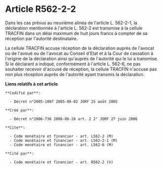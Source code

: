 # Article R562-2-2

Dans les cas prévus au neuvième alinéa de l'article L. 562-2-1, la déclaration mentionnée à l'article L. 562-2 est transmise
à la cellule TRACFIN dans un délai maximum de huit jours francs à compter de sa réception par l'autorité destinataire.

La cellule TRACFIN accuse réception de la déclaration auprès de l'avocat ou de l'avoué ou de l'avocat au Conseil d'Etat et à
la Cour de cassation à l'origine de la déclaration ainsi qu'auprès de l'autorité qui le lui a transmise. Si le déclarant a
indiqué, conformément à l'article L. 562-6, ne pas souhaiter recevoir d'accusé de réception, la cellule TRACFIN n'accuse pas
non plus réception auprès de l'autorité ayant transmis la déclaration.

**Liens relatifs à cet article**

	**Codifié par**:

	  - Décret n°2005-1007 2005-08-02 JORF 25 août 2005

	**Créé par**:

	  - Décret n°2006-736 2006-06-26 art. 2 2° JORF 27 juin 2006

	**Cite**:

	  - Code monétaire et financier - art. L562-2 (M)
	  - Code monétaire et financier - art. L562-2-1 (M)
	  - Code monétaire et financier - art. L562-6 (M)

	**Cité par**:

	  - Code monétaire et financier - art. R562-2 (V)
